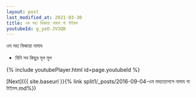 ```yaml
---
layout: post
last_modified_at: 2021-03-30
title: ওম মহা ভিজায়া নামায গা টাইমস
youtubeId: g_yeO-JV3Q0
---
```

 
 
 ওম মহা ভিজায়া নামায  
 
 -  যিনি সব কিছুর মূল মূল 
 
  
 
  
 
 
 
 
 
 


{% include youtubePlayer.html id=page.youtubeId %}
 
[Next]({{ site.baseurl }}{% link  split1/_posts/2016-09-04-ওম মাহাত্যাপসে নামায গা টাইমস.md%})
 
